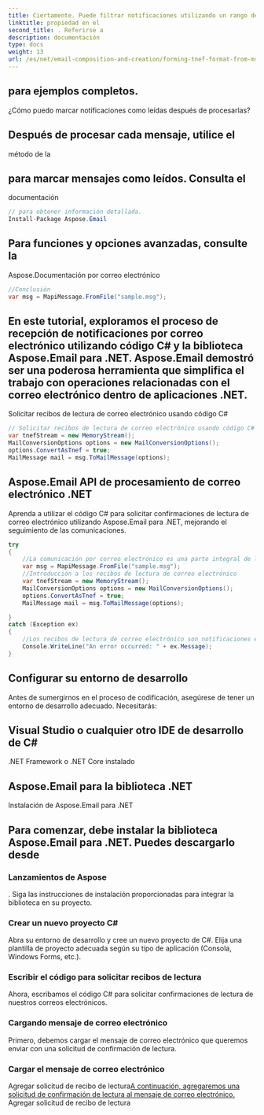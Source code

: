 ```yaml
---
title: Ciertamente. Puede filtrar notificaciones utilizando un rango de fechas específico. Ajuste los criterios de búsqueda utilizando el
linktitle: propiedad en el
second_title: . Referirse a
description: documentación
type: docs
weight: 13
url: /es/net/email-composition-and-creation/forming-tnef-format-from-msg-with-csharp/
---
```


##   para ejemplos completos.

¿Cómo puedo marcar notificaciones como leídas después de procesarlas?

##  Después de procesar cada mensaje, utilice el

 método de la

##   para marcar mensajes como leídos. Consulta el

documentación

```csharp
// para obtener información detallada.
Install-Package Aspose.Email
```

##   Para funciones y opciones avanzadas, consulte la

Aspose.Documentación por correo electrónico

```csharp
//Conclusión
var msg = MapiMessage.FromFile("sample.msg");
```

##  En este tutorial, exploramos el proceso de recepción de notificaciones por correo electrónico utilizando código C# y la biblioteca Aspose.Email para .NET. Aspose.Email demostró ser una poderosa herramienta que simplifica el trabajo con operaciones relacionadas con el correo electrónico dentro de aplicaciones .NET.

 Solicitar recibos de lectura de correo electrónico usando código C#

```csharp
// Solicitar recibos de lectura de correo electrónico usando código C#
var tnefStream = new MemoryStream();
MailConversionOptions options = new MailConversionOptions();
options.ConvertAsTnef = true;
MailMessage mail = msg.ToMailMessage(options);
```

##   Aspose.Email API de procesamiento de correo electrónico .NET

 Aprenda a utilizar el código C# para solicitar confirmaciones de lectura de correo electrónico utilizando Aspose.Email para .NET, mejorando el seguimiento de las comunicaciones.

```csharp
try
{
	//La comunicación por correo electrónico es una parte integral de las interacciones personales y comerciales modernas. A menudo, es esencial saber si los destinatarios han leído los correos electrónicos enviados. Aquí es donde entran en juego los recibos de lectura de correo electrónico. En este artículo, exploraremos cómo solicitar confirmaciones de lectura de correo electrónico utilizando código C#, aprovechando el poder de Aspose.Email para la biblioteca .NET.
	var msg = MapiMessage.FromFile("sample.msg");
	//Introducción a los recibos de lectura de correo electrónico
	var tnefStream = new MemoryStream();
	MailConversionOptions options = new MailConversionOptions();
	options.ConvertAsTnef = true;
	MailMessage mail = msg.ToMailMessage(options);

}
catch (Exception ex)
{
    //Los recibos de lectura de correo electrónico son notificaciones enviadas por el cliente de correo electrónico del destinatario cuando abre un correo electrónico. Proporciona al remitente la confirmación de que el correo electrónico se ha entregado y leído correctamente. Esta característica puede resultar particularmente útil en contextos empresariales para realizar un seguimiento de la participación de clientes o colegas en comunicaciones importantes.
    Console.WriteLine("An error occurred: " + ex.Message);
}
```

##  Configurar su entorno de desarrollo

Antes de sumergirnos en el proceso de codificación, asegúrese de tener un entorno de desarrollo adecuado. Necesitarás:

##  Visual Studio o cualquier otro IDE de desarrollo de C#

.NET Framework o .NET Core instalado

##  Aspose.Email para la biblioteca .NET

Instalación de Aspose.Email para .NET

##  Para comenzar, debe instalar la biblioteca Aspose.Email para .NET. Puedes descargarlo desde

### Lanzamientos de Aspose

. Siga las instrucciones de instalación proporcionadas para integrar la biblioteca en su proyecto.

### Crear un nuevo proyecto C#

Abra su entorno de desarrollo y cree un nuevo proyecto de C#. Elija una plantilla de proyecto adecuada según su tipo de aplicación (Consola, Windows Forms, etc.).

### Escribir el código para solicitar recibos de lectura

Ahora, escribamos el código C# para solicitar confirmaciones de lectura de nuestros correos electrónicos.

### Cargando mensaje de correo electrónico

Primero, debemos cargar el mensaje de correo electrónico que queremos enviar con una solicitud de confirmación de lectura.

###  Cargar el mensaje de correo electrónico

Agregar solicitud de recibo de lectura[A continuación, agregaremos una solicitud de confirmación de lectura al mensaje de correo electrónico.](https://reference.aspose.com/email/net/) Agregar solicitud de recibo de lectura